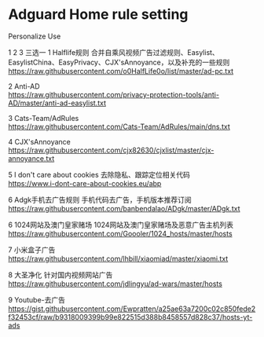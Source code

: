 # Adguard Home rule setting
Personalize Use

1 2 3 三选一
1 Halflife规则	  合并自乘风视频广告过滤规则、Easylist、EasylistChina、EasyPrivacy、CJX'sAnnoyance，以及补充的一些规则 \
https://raw.githubusercontent.com/o0HalfLife0o/list/master/ad-pc.txt	

2 Anti-AD \
https://raw.githubusercontent.com/privacy-protection-tools/anti-AD/master/anti-ad-easylist.txt

3 Cats-Team/AdRules \
https://raw.githubusercontent.com/Cats-Team/AdRules/main/dns.txt



4 CJX'sAnnoyance \
https://raw.githubusercontent.com/cjx82630/cjxlist/master/cjx-annoyance.txt

5 I don't care about cookies	去除隐私、跟踪定位相关代码 \
https://www.i-dont-care-about-cookies.eu/abp

6 Adgk手机去广告规则	手机代码去广告，手机版本推荐订阅 \
https://raw.githubusercontent.com/banbendalao/ADgk/master/ADgk.txt

6 1024网站及澳门皇家赌场	1024网站及澳门皇家赌场及恶意广告主机列表 \
https://raw.githubusercontent.com/Goooler/1024_hosts/master/hosts

7 小米盒子广告	\
https://raw.githubusercontent.com/lhbill/xiaomiad/master/xiaomi.txt

8 大圣净化 针对国内视频网站广告 \
https://raw.githubusercontent.com/jdlingyu/ad-wars/master/hosts

9 Youtube-去广告	\
https://gist.githubusercontent.com/Ewpratten/a25ae63a7200c02c850fede2f32453cf/raw/b9318009399b99e822515d388b8458557d828c37/hosts-yt-ads

